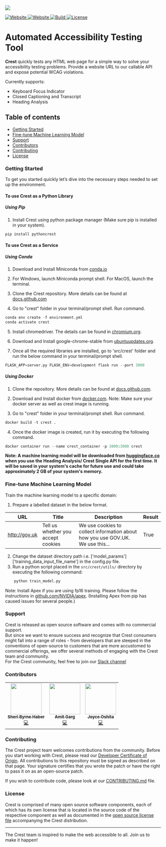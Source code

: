<!-- Copyright 2020 VMware, Inc.
SPDX-License-Identifier: MIT -->

<p>
    <br>
    <img src="https://raw.githubusercontent.com/vmware/crest/main/src/crest/static/crest_logo.png?token=ATSPAQYQYG3FH2TQ5USHXLDAUSSQW" />
    <br>
<p>

<p>
    <a href="">
        <img alt="Website" src="https://img.shields.io/badge/beta-phase-red">
    </a>
    <a href="https://vmware.github.io/crest">
        <img alt="Website" src="https://img.shields.io/badge/website-online-green">
    </a>
    <a href="https://pypi.org/project/pythoncrest/">
        <img alt="Build" src="https://img.shields.io/badge/build-python%20package-blue">
    </a>
    <a href="https://github.com/vmware/crest/blob/main/LICENSE">
        <img alt="License" src="https://img.shields.io/badge/License-MIT-brightgreen">
    </a>
</p>

# Automated Accessibility Testing Tool


**Crest** quickly tests any HTML web page for a simple way to solve your accessibility testing problems. Provide a website URL to our callable API and expose potential WCAG violations. 

Currently supports:
- Keyboard Focus Indicator
- Closed Captioning and Transcript
- Heading Analysis

## Table of contents



- [Getting Started](#getting-started)
- [Fine-tune Machine Learning Model](#fine-tune-machine-learning-model)
- [Support](#support)
- [Contributors](#contributors)
- [Contributing](#contributing)
- [License](#license)



### Getting Started

<!-- Getting started with Crest in 5 minutes by following the instructions provided on the <a alt="Link to getting started page of API reference documentation" href="">API reference page</a>. -->

To get you started quickly let’s dive into the necessary steps needed to set up the environment.

#### To use Crest as a Python Library

##### Using Pip

1. Install Crest using python package manager (Make sure pip is installed in your system).

```python 
pip install pythoncrest
```

#### To use Crest as a Service

##### Using Conda

1. Download and Install Miniconda from [conda.io](https://docs.conda.io/en/latest/miniconda.html)

2. For Windows, launch Miniconda prompt shell. For MacOS, launch the terminal.

3. Clone the Crest repository. More details can be found at [docs.github.com](https://docs.github.com/en/free-pro-team@latest/github/creating-cloning-and-archiving-repositories/cloning-a-repository)

4. Go to "crest" folder in your terminal/prompt shell. Run command.
```python
conda env create -f environment.yml
conda activate crest
```

5. Install chromedriver. The details can be found in [chromium.org](https://chromedriver.chromium.org/downloads).

6. Download and Install google-chrome-stable from [ubuntuupdates.org](https://www.ubuntuupdates.org/package/google_chrome/stable/main/base/google-chrome-stable).

7. Once all the required libraries are installed, go to 'src/crest' folder and run the below command in your terminal/prompt shell. 
```python
FLASK_APP=server.py FLASK_ENV=development flask run --port 3000
```

##### Using Docker

1. Clone the repository. More details can be found at [docs.github.com](https://docs.github.com/en/free-pro-team@latest/github/creating-cloning-and-archiving-repositories/cloning-a-repository).

2. Download and Install docker from [docker.com](https://docs.docker.com/get-docker/). Note: Make sure your docker server as well as crest image is running.

3. Go to "crest" folder in your terminal/prompt shell. Run command.
```python
docker build -t crest .
```

4. Once the docker image is created, run it by executing the following command.
```python
docker container run --name crest_container -p 3000:3000 crest 
```

**Note: A machine learning model will be downloaded from [huggingface.co](https://huggingface.co/gargam/roberta-base-crest) when you use the Heading Analysis/ Crest Single API for the first time. It will be saved in your system's cache for future use and could take approximately 2 GB of your system's memory.**


### Fine-tune Machine Learning Model

Train the machine learning model to a specific domain:

1. Prepare a labelled dataset in the below format.

| URL           | Title                              | Description                                                                    | Result |
|---------------|------------------------------------|--------------------------------------------------------------------------------|--------|
| http://gov.uk | Tell us whether you accept cookies | We use cookies to collect information about how you use GOV.UK. We use this... | True   |
2. Change the dataset directory path i.e. ['model_params']['training_data_input_file_name'] in the config.py file.
3. Run a python script placed in the `src/crest/utils/` directory by executing the following command:
```python
    python train_model.py
```

Note: Install Apex if you are using fp16 training. Please follow the instructions in  [github.com/NVIDIA/apex](https://github.com/NVIDIA/apex). (Installing Apex from pip has caused issues for several people.)

### Support

Crest is released as open source software and comes with no commercial support.<br />
But since we want to ensure success and recognize that Crest consumers might fall into a range of roles - from developers that are steeped in the conventions of open-source to customers that are more accustomed to commercial offerings, we offer several methods of engaging with the Crest team and community.<br />
For the Crest community, feel free to join our <a alt= "Link to join crest slack channel" href="https://join.slack.com/t/crest-axz6070/shared_invite/zt-q4qom3p2-7FqwoIg2yffUzlpEE7_bcA" target="_blank">Slack channel </a>

### Contributors

<table>
  <tr>
    <td align="center"><a alt="Sheri Byrne Haber's Github profile" title="Sheri Byrne Haber" href="https://github.com/sheribyrne"><img src="https://avatars.githubusercontent.com/u/47125418?v=4" width="100px;" alt=""/><br /><sub><b>Sheri Byrne Haber</b></sub></a><br /><a href="https://github.com/sheribyrne" title="Code">💻</a></td>
    <td align="center"><a alt="Amit Garg's Github profile" title="Amit Garg" href="https://github.com/gargam17"><img alt="" src="https://avatars.githubusercontent.com/u/82112579?v=4" width="100px;" /><br /><sub><b>Amit Garg</b></sub></a><br /><a href="https://github.com/gargam17" title="Code">💻</a></td>
    <td align="center"><a alt="Joyce Oshita's Github profile" title="Joyce Oshita" href="https://github.com/ojoyce"><img alt="" src="https://avatars.githubusercontent.com/u/57046849?v=4" width="100px;" /><br /><sub><b>Joyce Oshita </b></sub></a><br /><a href="https://github.com/ojoyce" title="Code">💻</a></td>
  </tr>
</table>

### Contributing

The Crest project team welcomes contributions from the community. Before you start working with Crest, please read our [Developer Certificate of Origin](https://cla.vmware.com/dco). All contributions to this repository must be signed as described on that page. Your signature certifies that you wrote the patch or have the right to pass it on as an open-source patch.

If you wish to contribute code, please look at our <a alt="link to contribution markdown file" title="Amit Garg" href="https://github.com/vmware/crest/blob/main/CONTRIBUTING.md">CONTRIBUTING.md</a> file.

### License

Crest is comprised of many open source software components, each of which has its own license that is located in the source code of the respective component as well as documented in the <a alt="link to license file" href="https://github.com/vmware/crest/blob/main/LICENSE">open source license file</a> accompanying the Crest distribution.

<hr />
The Crest team is inspired to make the web accessible to all.  Join us to make it happen!
